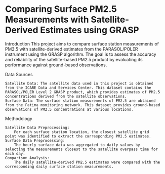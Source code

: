 # Comparing Surface PM2.5 Measurements with Satellite-Derived Estimates using GRASP

Introduction
This project aims to compare surface station measurements of PM2.5 with satellite-derived estimates from the PARASOL/POLER instrument using the GRASP algorithm. The goal is to assess the accuracy and reliability of the satellite-based PM2.5 product by evaluating its performance against ground-based observations.

Data Sources

    Satellite Data: The satellite data used in this project is obtained from the ICARE Data and Services Center. This dataset contains the PARASOL/POLER Level 2 GRASP product, which provides estimates of PM2.5 concentrations derived from the satellite observations.
    Surface Data: The surface station measurements of PM2.5 are obtained from the Fatima monitoring network. This dataset provides ground-based observations of PM2.5 concentrations at various locations.
    
Methodology

    Satellite Data Preprocessing:
        For each surface station location, the closest satellite grid point was identified to extract the corresponding PM2.5 estimates.
    Surface Data Preprocessing:
        The hourly surface data was aggregated to daily values by selecting the measurements closest to the satellite overpass time for each day.
    Comparison Analysis:
        The daily satellite-derived PM2.5 estimates were compared with the corresponding daily surface station measurements.

